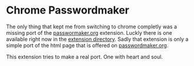 # Chrome Passwordmaker

The only thing that kept me from switching to chrome completly was a missing port of the <a href="http://passwordmaker.org/">passwormaker.org</a>
extension. Luckly there is one available right now in the <a href="http://chrome.google.com/extensions/detail/doblembglfahhpiilfhajboogopikhcm">extension directory</a>.
Sadly that extension is only a simple port of the html page that is offered on <a href="http://passwordmaker.org/">passwordmaker.org</a>.

This extension tries to make a real port. One with heart and soul.

